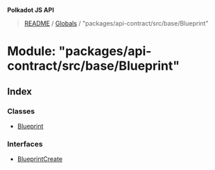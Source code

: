 **Polkadot JS API**

> [README](../README.md) / [Globals](../globals.md) / "packages/api-contract/src/base/Blueprint"

# Module: "packages/api-contract/src/base/Blueprint"

## Index

### Classes

* [Blueprint](../classes/_packages_api_contract_src_base_blueprint_.blueprint.md)

### Interfaces

* [BlueprintCreate](../interfaces/_packages_api_contract_src_base_blueprint_.blueprintcreate.md)
